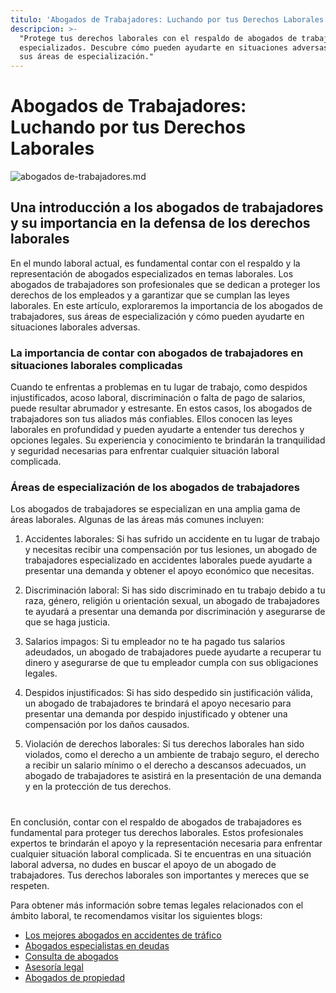 ```yaml
---
titulo: 'Abogados de Trabajadores: Luchando por tus Derechos Laborales'
descripcion: >-
  "Protege tus derechos laborales con el respaldo de abogados de trabajadores
  especializados. Descubre cómo pueden ayudarte en situaciones adversas y conoce
  sus áreas de especialización."
---
```


# Abogados de Trabajadores: Luchando por tus Derechos Laborales

 ![abogados de-trabajadores.md](./img/abogados-de-trabajadores-1.webp)

## Una introducción a los abogados de trabajadores y su importancia en la defensa de los derechos laborales

En el mundo laboral actual, es fundamental contar con el respaldo y la representación de abogados especializados en temas laborales. Los abogados de trabajadores son profesionales que se dedican a proteger los derechos de los empleados y a garantizar que se cumplan las leyes laborales. En este artículo, exploraremos la importancia de los abogados de trabajadores, sus áreas de especialización y cómo pueden ayudarte en situaciones laborales adversas.

### La importancia de contar con abogados de trabajadores en situaciones laborales complicadas

Cuando te enfrentas a problemas en tu lugar de trabajo, como despidos injustificados, acoso laboral, discriminación o falta de pago de salarios, puede resultar abrumador y estresante. En estos casos, los abogados de trabajadores son tus aliados más confiables. Ellos conocen las leyes laborales en profundidad y pueden ayudarte a entender tus derechos y opciones legales. Su experiencia y conocimiento te brindarán la tranquilidad y seguridad necesarias para enfrentar cualquier situación laboral complicada.

### Áreas de especialización de los abogados de trabajadores

Los abogados de trabajadores se especializan en una amplia gama de áreas laborales. Algunas de las áreas más comunes incluyen:

1. Accidentes laborales: Si has sufrido un accidente en tu lugar de trabajo y necesitas recibir una compensación por tus lesiones, un abogado de trabajadores especializado en accidentes laborales puede ayudarte a presentar una demanda y obtener el apoyo económico que necesitas.

2. Discriminación laboral: Si has sido discriminado en tu trabajo debido a tu raza, género, religión u orientación sexual, un abogado de trabajadores te ayudará a presentar una demanda por discriminación y asegurarse de que se haga justicia.

3. Salarios impagos: Si tu empleador no te ha pagado tus salarios adeudados, un abogado de trabajadores puede ayudarte a recuperar tu dinero y asegurarse de que tu empleador cumpla con sus obligaciones legales.

4. Despidos injustificados: Si has sido despedido sin justificación válida, un abogado de trabajadores te brindará el apoyo necesario para presentar una demanda por despido injustificado y obtener una compensación por los daños causados.




5. Violación de derechos laborales: Si tus derechos laborales han sido violados, como el derecho a un ambiente de trabajo seguro, el derecho a recibir un salario mínimo o el derecho a descansos adecuados, un abogado de trabajadores te asistirá en la presentación de una demanda y en la protección de tus derechos.




#




En conclusión, contar con el respaldo de abogados de trabajadores es fundamental para proteger tus derechos laborales. Estos profesionales expertos te brindarán el apoyo y la representación necesaria para enfrentar cualquier situación laboral complicada. Si te encuentras en una situación laboral adversa, no dudes en buscar el apoyo de un abogado de trabajadores. Tus derechos laborales son importantes y mereces que se respeten.




Para obtener más información sobre temas legales relacionados con el ámbito laboral, te recomendamos visitar los siguientes blogs:




- [Los mejores abogados en accidentes de tráfico](los-mejores-abogados-en-accidentes-de-trafico)
- [Abogados especialistas en deudas](abogados-especialistas-en-deudas)
- [Consulta de abogados](consulta-de-abogados)
- [Asesoría legal](asesoria-legal)
- [Abogados de propiedad](abogados-de-propiedades)
